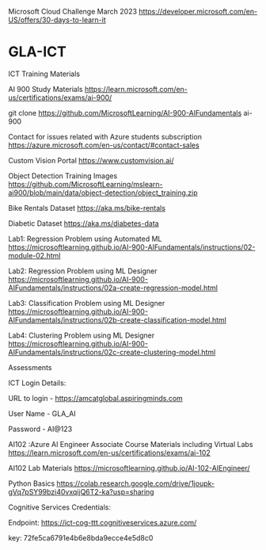 Microsoft Cloud Challenge March 2023
https://developer.microsoft.com/en-US/offers/30-days-to-learn-it

# GLA-ICT
ICT Training Materials

AI 900 Study Materials
https://learn.microsoft.com/en-us/certifications/exams/ai-900/

git clone https://github.com/MicrosoftLearning/AI-900-AIFundamentals ai-900

Contact for issues related with Azure students subscription
https://azure.microsoft.com/en-us/contact/#contact-sales

Custom Vision Portal
https://www.customvision.ai/

Object Detection Training Images 
https://github.com/MicrosoftLearning/mslearn-ai900/blob/main/data/object-detection/object_training.zip

Bike Rentals Dataset 
https://aka.ms/bike-rentals

Diabetic Dataset
https://aka.ms/diabetes-data

Lab1: Regression Problem using Automated ML
https://microsoftlearning.github.io/AI-900-AIFundamentals/instructions/02-module-02.html

Lab2: Regression Problem using ML Designer
https://microsoftlearning.github.io/AI-900-AIFundamentals/instructions/02a-create-regression-model.html

Lab3: Classification Problem using ML Designer
https://microsoftlearning.github.io/AI-900-AIFundamentals/instructions/02b-create-classification-model.html

Lab4: Clustering Problem using ML Designer
https://microsoftlearning.github.io/AI-900-AIFundamentals/instructions/02c-create-clustering-model.html

Assessments

ICT Login Details:

URL to login - https://amcatglobal.aspiringminds.com

User Name - GLA_AI 

Password - AI@123

AI102 :Azure AI Engineer Associate Course Materials including Virtual Labs
https://learn.microsoft.com/en-us/certifications/exams/ai-102

AI102 Lab Materials
https://microsoftlearning.github.io/AI-102-AIEngineer/

Python Basics
https://colab.research.google.com/drive/1joupk-gVq7pSY99bzi40vxqijQ6T2-ka?usp=sharing

Cognitive Services Credentials:

Endpoint: https://ict-cog-ttt.cognitiveservices.azure.com/

key: 72fe5ca6791e4b6e8bda9ecce4e5d8c0

